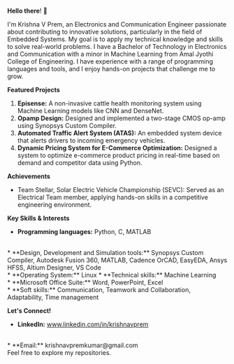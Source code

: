 **Hello there**! 👋

I'm Krishna V Prem, an Electronics and Communication Engineer passionate about contributing to innovative solutions, particularly in the field of Embedded Systems. My goal is to apply my technical knowledge and skills to solve real-world problems. I have a Bachelor of Technology in Electronics and Communication with a minor in Machine Learning from Amal Jyothi College of Engineering. I have experience with a range of programming languages and tools, and I enjoy hands-on projects that challenge me to grow.

**Featured Projects**

1. **Episense:** A non-invasive cattle health monitoring system using Machine Learning models like CNN and DenseNet.
2. **Opamp Design:** Designed and implemented a two-stage CMOS op-amp using Synopsys Custom Compiler.
3. **Automated Traffic Alert System (ATAS):** An embedded system device that alerts drivers to incoming emergency vehicles.
4. **Dynamic Pricing System for E-Commerce Optimization:** Designed a system to optimize e-commerce product pricing in real-time based on demand and competitor data using Python.

**Achievements**

* Team Stellar, Solar Electric Vehicle Championship (SEVC): Served as an Electrical Team member, applying hands-on skills in a competitive engineering environment.

**Key Skills & Interests**

* **Programming languages:** Python, C, MATLAB 
<br>
* **Design, Development and Simulation tools:** Synopsys Custom Compiler, Autodesk Fusion 360, MATLAB, Cadence OrCAD, EasyEDA, Ansys HFSS, Altium Designer, VS Code 
<br>
* **Operating System:** Linux   
* **Technical skills:** Machine Learning
<br>
* **Microsoft Office Suite:** Word, PowerPoint, Excel
<br>
* **Soft skills:** Communication, Teamwork and Collaboration, Adaptability, Time management 

**Let's Connect!**

* **LinkedIn:** www.linkedin.com/in/krishnavprem
<br>
* **Email:** krishnavpremkumar@gmail.com
<br>
Feel free to explore my repositories.
